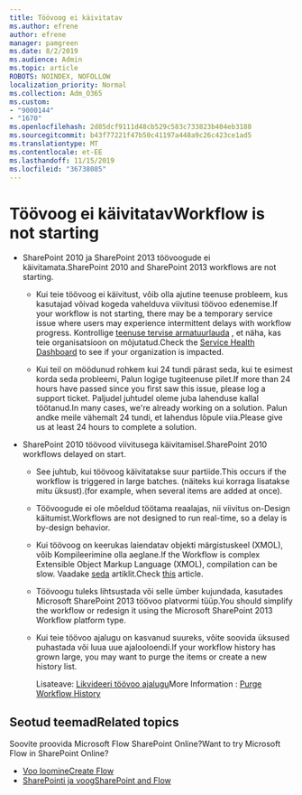 ```yaml
---
title: Töövoog ei käivitatav
ms.author: efrene
author: efrene
manager: pamgreen
ms.date: 8/2/2019
ms.audience: Admin
ms.topic: article
ROBOTS: NOINDEX, NOFOLLOW
localization_priority: Normal
ms.collection: Adm_O365
ms.custom:
- "9000144"
- "1670"
ms.openlocfilehash: 2d85dcf9111d48cb529c583c733823b404eb3188
ms.sourcegitcommit: b43f77221f47b50c41197a448a9c26c423ce1ad5
ms.translationtype: MT
ms.contentlocale: et-EE
ms.lasthandoff: 11/15/2019
ms.locfileid: "36738085"
---
```

# <a name="workflow-is-not-starting"></a><span data-ttu-id="6fd07-102">Töövoog ei käivitatav</span><span class="sxs-lookup"><span data-stu-id="6fd07-102">Workflow is not starting</span></span>

- <span data-ttu-id="6fd07-103">SharePoint 2010 ja SharePoint 2013 töövoogude ei käivitamata.</span><span class="sxs-lookup"><span data-stu-id="6fd07-103">SharePoint 2010 and SharePoint 2013 workflows are not starting.</span></span>

    - <span data-ttu-id="6fd07-104">Kui teie töövoog ei käivitust, võib olla ajutine teenuse probleem, kus kasutajad võivad kogeda vahelduva viivitusi töövoo edenemise.</span><span class="sxs-lookup"><span data-stu-id="6fd07-104">If your workflow is not starting, there may be a temporary service issue where users may experience intermittent delays with workflow progress.</span></span> <span data-ttu-id="6fd07-105">Kontrollige [teenuse tervise armatuurlauda](https:/admin.microsoft.com/AdminPortal/Home#/servicehealth) , et näha, kas teie organisatsioon on mõjutatud.</span><span class="sxs-lookup"><span data-stu-id="6fd07-105">Check the [Service Health Dashboard](https:/admin.microsoft.com/AdminPortal/Home#/servicehealth) to see if your organization is impacted.</span></span>

    - <span data-ttu-id="6fd07-106">Kui teil on möödunud rohkem kui 24 tundi pärast seda, kui te esimest korda seda probleemi, Palun logige tugiteenuse pilet.</span><span class="sxs-lookup"><span data-stu-id="6fd07-106">If more than 24 hours have passed since you first saw this issue, please log a support ticket.</span></span> <span data-ttu-id="6fd07-107">Paljudel juhtudel oleme juba lahenduse kallal töötanud.</span><span class="sxs-lookup"><span data-stu-id="6fd07-107">In many cases, we're already working on a solution.</span></span> <span data-ttu-id="6fd07-108">Palun andke meile vähemalt 24 tundi, et lahendus lõpule viia.</span><span class="sxs-lookup"><span data-stu-id="6fd07-108">Please give us at least 24 hours to complete a solution.</span></span>

- <span data-ttu-id="6fd07-109">SharePoint 2010 töövood viivitusega käivitamisel.</span><span class="sxs-lookup"><span data-stu-id="6fd07-109">SharePoint 2010 workflows delayed on start.</span></span>

    - <span data-ttu-id="6fd07-110">See juhtub, kui töövoog käivitatakse suur partiide.</span><span class="sxs-lookup"><span data-stu-id="6fd07-110">This occurs if the workflow is triggered in large batches.</span></span> <span data-ttu-id="6fd07-111">(näiteks kui korraga lisatakse mitu üksust).</span><span class="sxs-lookup"><span data-stu-id="6fd07-111">(for example, when several items are added at once).</span></span>

    - <span data-ttu-id="6fd07-112">Töövoogude ei ole mõeldud töötama reaalajas, nii viivitus on-Design käitumist.</span><span class="sxs-lookup"><span data-stu-id="6fd07-112">Workflows are not designed to run real-time, so a delay is by-design behavior.</span></span>

   -  <span data-ttu-id="6fd07-113">Kui töövoog on keerukas laiendatav objekti märgistuskeel (XMOL), võib Kompileerimine olla aeglane.</span><span class="sxs-lookup"><span data-stu-id="6fd07-113">If the Workflow is complex Extensible Object Markup Language (XMOL), compilation can be slow.</span></span> <span data-ttu-id="6fd07-114">Vaadake [seda](https://support.microsoft.com//kb/3043697) artiklit.</span><span class="sxs-lookup"><span data-stu-id="6fd07-114">Check [this](https://support.microsoft.com//kb/3043697) article.</span></span>

    - <span data-ttu-id="6fd07-115">Töövoogu tuleks lihtsustada või selle ümber kujundada, kasutades Microsoft SharePoint 2013 töövoo platvormi tüüp.</span><span class="sxs-lookup"><span data-stu-id="6fd07-115">You should simplify the workflow or redesign it using the Microsoft SharePoint 2013 Workflow platform type.</span></span>

    - <span data-ttu-id="6fd07-116">Kui teie töövoo ajalugu on kasvanud suureks, võite soovida üksused puhastada või luua uue ajalooloendi.</span><span class="sxs-lookup"><span data-stu-id="6fd07-116">If your workflow history has grown large, you may want to purge the items or create a new history list.</span></span>

        <span data-ttu-id="6fd07-117">Lisateave: [Likvideeri töövoo ajalugu](https://blogs.technet.microsoft.com/marj/2015/08/07/sharepoint-2010-workflows-best-practice-purge-workflow-history-list-items/)</span><span class="sxs-lookup"><span data-stu-id="6fd07-117">More Information : [Purge Workflow History](https://blogs.technet.microsoft.com/marj/2015/08/07/sharepoint-2010-workflows-best-practice-purge-workflow-history-list-items/)</span></span>


## <a name="related-topics"></a><span data-ttu-id="6fd07-118">Seotud teemad</span><span class="sxs-lookup"><span data-stu-id="6fd07-118">Related topics</span></span>
<span data-ttu-id="6fd07-119">Soovite proovida Microsoft Flow SharePoint Online?</span><span class="sxs-lookup"><span data-stu-id="6fd07-119">Want to try Microsoft Flow in SharePoint Online?</span></span>
- [<span data-ttu-id="6fd07-120">Voo loomine</span><span class="sxs-lookup"><span data-stu-id="6fd07-120">Create Flow</span></span>](https://support.office.com/article/Create-a-flow-for-a-list-or-library-in-SharePoint-Online-or-OneDrive-for-Business-a9c3e03b-0654-46af-a254-20252e580d01) 
- [<span data-ttu-id="6fd07-121">SharePointi ja voog</span><span class="sxs-lookup"><span data-stu-id="6fd07-121">SharePoint and Flow</span></span>](https://flow.microsoft.com/blog/sharepoint-and-flow/) 


